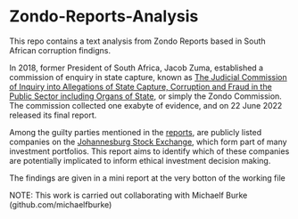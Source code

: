 # Zondo-Reports-Analysis

 This repo contains a text analysis from Zondo Reports based in South African corruption findigns.
 
In 2018, former President of South Africa, Jacob Zuma, established a commission of enquiry in state capture, known as [The Judicial Commission of Inquiry into Allegations of State Capture, Corruption and Fraud in the Public Sector including Organs of State](https://www.statecapture.org.za/), or simply the Zondo Commission. The commission collected one exabyte of evidence, and on 22 June 2022 released its final report. 

Among the guilty parties mentioned in the [reports](https://www.statecapture.org.za/site/information/reports), are publicly listed companies on the [Johannesburg Stock Exchange](https://www.jse.co.za/), which form part of many investment portfolios. This report aims to identify which of these companies are potentially implicated to inform ethical investment decision making.

The findings are given in a mini report at the very botton of the working file

NOTE: This work is carried out collaborating with Michaelf Burke (github.com/michaelfburke)
